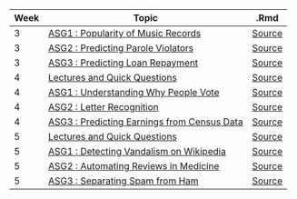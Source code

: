 |Week|Topic|.Rmd|
|---|---|---|
|3|[ASG1 : Popularity of Music Records](http://vishalgupta.me/AnalyticsEdge/htmlNB/week3_assig1.html)|[Source](http://vishalgupta.me/AnalyticsEdge/week3_assig1.Rmd)|
|3|[ASG2 : Predicting Parole Violators](http://vishalgupta.me/AnalyticsEdge/htmlNB/week3_assig2.html)|[Source](http://vishalgupta.me/AnalyticsEdge/week3_assig2.Rmd)|
|3|[ASG3 : Predicting Loan Repayment](http://vishalgupta.me/AnalyticsEdge/htmlNB/week3_assig3.html)|[Source](http://vishalgupta.me/AnalyticsEdge/week3_assig3.Rmd)|
|4|[Lectures and Quick Questions](http://vishalgupta.me/AnalyticsEdge/week4_lectures_QQ.html)|[Source](http://vishalgupta.me/AnalyticsEdge/htmlNB/week4_lectures_QQ.Rmd)|
|4|[ASG1 : Understanding Why People Vote](http://vishalgupta.me/AnalyticsEdge/htmlNB/week4_assig1.html)|[Source](http://vishalgupta.me/AnalyticsEdge/week4_assig1.Rmd)|
|4|[ASG2 : Letter Recognition](http://vishalgupta.me/AnalyticsEdge/htmlNB/week4_assig2.html)|[Source](http://vishalgupta.me/AnalyticsEdge/week4_assig2.Rmd)|
|4|[ASG3 : Predicting Earnings from Census Data](http://vishalgupta.me/AnalyticsEdge/htmlNB/week4_assig3.html)|[Source](http://vishalgupta.me/AnalyticsEdge/week4_assig3.Rmd)|
|5|[Lectures and Quick Questions](http://vishalgupta.me/AnalyticsEdge/week5_lectures_QQ.html)|[Source](http://vishalgupta.me/AnalyticsEdge/htmlNB/week5_lectures_QQ.Rmd)|
|5|[ASG1 : Detecting Vandalism on Wikipedia](http://vishalgupta.me/AnalyticsEdge/htmlNB/week5_assig1.html)|[Source](http://vishalgupta.me/AnalyticsEdge/week5_assig1.Rmd)|
|5|[ASG2 : Automating Reviews in Medicine](http://vishalgupta.me/AnalyticsEdge/htmlNB/week5_assig2.html)|[Source](http://vishalgupta.me/AnalyticsEdge/week5_assig2.Rmd)|
|5|[ASG3 : Separating Spam from Ham](http://vishalgupta.me/AnalyticsEdge/htmlNB/week5_assig3.html)|[Source](http://vishalgupta.me/AnalyticsEdge/week5_assig3.Rmd)|
